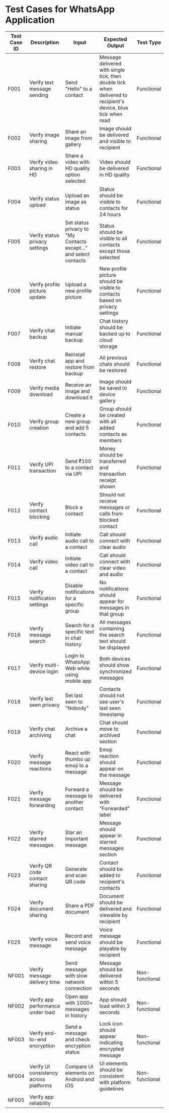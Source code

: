 # Test Cases for WhatsApp Application

| Test Case ID | Description | Input | Expected Output | Test Type |
|--------------|-------------|-------|-----------------|-----------|
| F001 | Verify text message sending | Send "Hello" to a contact | Message delivered with single tick, then double tick when delivered to recipient's device, blue tick when read | Functional |
| F002 | Verify image sharing | Share an image from gallery | Image should be delivered and visible to recipient | Functional |
| F003 | Verify video sharing in HD | Share a video with HD quality option selected | Video should be delivered in HD quality | Functional |
| F004 | Verify status upload | Upload an image as status | Status should be visible to contacts for 24 hours | Functional |
| F005 | Verify status privacy settings | Set status privacy to "My Contacts except..." and select contacts | Status should be visible to all contacts except those selected | Functional |
| F006 | Verify profile picture update | Upload a new profile picture | New profile picture should be visible to contacts based on privacy settings | Functional |
| F007 | Verify chat backup | Initiate manual backup | Chat history should be backed up to cloud storage | Functional |
| F008 | Verify chat restore | Reinstall app and restore from backup | All previous chats should be restored | Functional |
| F009 | Verify media download | Receive an image and download it | Image should be saved to device gallery | Functional |
| F010 | Verify group creation | Create a new group and add 5 contacts | Group should be created with all added contacts as members | Functional |
| F011 | Verify UPI transaction | Send ₹100 to a contact via UPI | Money should be transferred and transaction receipt shown | Functional |
| F012 | Verify contact blocking | Block a contact | Should not receive messages or calls from blocked contact | Functional |
| F013 | Verify audio call | Initiate audio call to a contact | Call should connect with clear audio | Functional |
| F014 | Verify video call | Initiate video call to a contact | Call should connect with clear video and audio | Functional |
| F015 | Verify notification settings | Disable notifications for a specific group | No notifications should appear for messages in that group | Functional |
| F016 | Verify message search | Search for a specific text in chat history | All messages containing the search text should be displayed | Functional |
| F017 | Verify multi-device login | Login to WhatsApp Web while using mobile app | Both devices should show synchronized messages | Functional |
| F018 | Verify last seen privacy | Set last seen to "Nobody" | Contacts should not see user's last seen timestamp | Functional |
| F019 | Verify chat archiving | Archive a chat | Chat should move to archived section | Functional |
| F020 | Verify message reactions | React with thumbs up emoji to a message | Emoji reaction should appear on the message | Functional |
| F021 | Verify message forwarding | Forward a message to another contact | Message should be delivered with "Forwarded" label | Functional |
| F022 | Verify starred messages | Star an important message | Message should appear in starred messages section | Functional |
| F023 | Verify QR code contact sharing | Generate and scan QR code | Contact should be added to recipient's contacts | Functional |
| F024 | Verify document sharing | Share a PDF document | Document should be delivered and viewable by recipient | Functional |
| F025 | Verify voice message | Record and send voice message | Voice message should be playable by recipient | Functional |
| NF001 | Verify message delivery time | Send message with slow network connection | Message should be delivered within 5 seconds | Non-functional |
| NF002 | Verify app performance under load | Open app with 1000+ messages in history | App should load within 3 seconds | Non-functional |
| NF003 | Verify end-to-end encryption | Send a message and check encryption status | Lock icon should appear indicating encrypted message | Non-functional |
| NF004 | Verify UI consistency across platforms | Compare UI elements on Android and iOS | UI elements should be consistent with platform guidelines | Non-functional |
| NF005 | Verify app reliability